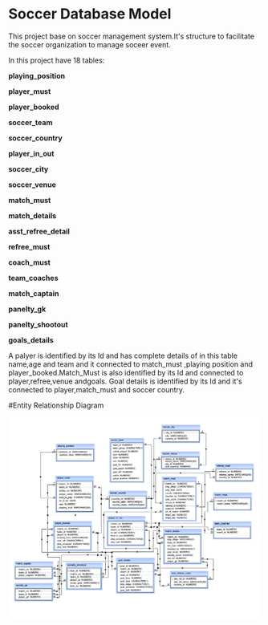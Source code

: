 # Soccer Database Model

This project base on soccer management system.It's structure to facilitate the soccer organization to manage soceer event. 

In this project have 18 tables:

**playing_position** 

**player_must**

**player_booked**

**soccer_team**

**soccer_country**

**player_in_out**

**soccer_city**

**soccer_venue**

**match_must**

**match_details**

**asst_refree_detail**

**refree_must**

**coach_must**

**team_coaches**

**match_captain**

**panelty_gk**

**panelty_shootout**

**goals_details**

A palyer is identified by its Id and has complete details of in this table name,age and team and it connected to match_must ,playing position
and player_booked.Match_Must is also identified by its Id and connected to player,refree,venue andgoals. Goal details is identified by its Id and it's connected to player,match_must and soccer country.

#Entity Relationship Diagram

![](soccer-database.png)